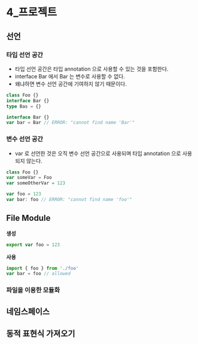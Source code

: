 # 4_프로젝트



## 선언

### 타입 선언 공간

- 타입 선언 공간은 타입 annotation 으로 사용할 수 있는 것을 포함한다.
- interface Bar 에서 Bar 는 변수로 사용할 수 없다.
- 왜냐하면 변수 선언 공간에 기여하지 않기 때문이다.

```typescript
class Foo {}
interface Bar {}
type Bas = {}

interface Bar {}
var bar = Bar // ERROR: "cannot find name 'Bar'"
```



### 변수 선언 공간

- var 로 선언한 것은 오직 변수 선언 공간으로 사용되며 타입 annotation 으로 사용되지 않는다.

```typescript
class Foo {}
var someVar = Foo
var someOtherVar = 123

var foo = 123
var bar: foo // ERROR: "cannot find name 'foo'"
```



## File Module

**생성**

~~~typescript
export var foo = 123
~~~

**사용**

~~~typescript
import { foo } from './foo'
var bar = foo // allowed
~~~



### 파일을 이용한 모듈화

## 네임스페이스

## 동적 표현식 가져오기









